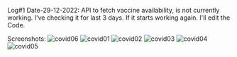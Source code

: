 Log#1 Date-29-12-2022:
  API to fetch vaccine availability, is not currently working. I've checking it for last 3 days. If it starts working again. I'll edit the Code.
  
  
Screenshots:
![covid06](https://user-images.githubusercontent.com/16263958/209924950-255464af-d115-414f-8ccd-3d095eff44ce.png)
![covid01](https://user-images.githubusercontent.com/16263958/209924957-c49f94dc-1484-437a-b71f-c49452dbaf82.png)
![covid02](https://user-images.githubusercontent.com/16263958/209924962-cca1d1a3-1632-4b9b-9989-92a5e17cf11c.png)
![covid03](https://user-images.githubusercontent.com/16263958/209924968-20ee4f64-fcfb-46b9-983f-fa2837794d8f.png)
![covid04](https://user-images.githubusercontent.com/16263958/209924972-571e6292-937f-4c4f-84db-74166627743b.png)
![covid05](https://user-images.githubusercontent.com/16263958/209924977-a87c6203-f3ec-4ee1-b823-be4561162287.png)
